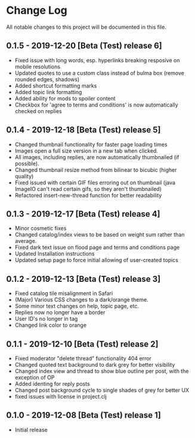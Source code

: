 # Change Log
All notable changes to this project will be documented in this file.

## 0.1.5 - 2019-12-20 [Beta (Test) release 6]
- Fixed issue with long words, esp. hyperlinks breaking resposive on mobile resolutions
- Updated quotes to use a custom class instead of bulma box (remove rounded edges, shadows)
- Added shortcut formatting marks
- Added topic link formatting
- Added ability for mods to spoiler content
- Checkbox for 'agree to terms and conditions' is now automatically checked on replies

## 0.1.4 - 2019-12-18 [Beta (Test) release 5]
- Changed thumbnail functionality for faster page loading times
- Images open a full size version in a new tab when clicked.
- All images, including replies, are now automatically thumbnailed (if possible).
- Changed thumbnail resize method from bilinear to bicubic (higher quality)
- Fixed issued with certain GIF files erroring out on thumbnail (java ImageIO can't read certain gifs, so they aren't thumbnailed)
- Refactored insert-new-thread function for better readability

## 0.1.3 - 2019-12-17 [Beta (Test) release 4]
- Minor cosmetic fixes
- Changed catalog/index views to be based on weight sum rather than average.
- Fixed dark text issue on flood page and terms and conditions page
- Updated Installation instructions
- Updated setup page to force initial allowing of user-created topics

## 0.1.2 - 2019-12-13 [Beta (Test) release 3]
- Fixed catalog tile misalignment in Safari
- (Major) Various CSS changes to a dark/orange theme.
- Some minor text changes on help, topic page, etc.
- Replies now no longer have a border
- User ID's no longer in tag
- Changed link color to orange

## 0.1.1 - 2019-12-10 [Beta (Test) release 2]
- Fixed moderator "delete thread" functionality 404 error
- Changed quoted text background to dark grey for better visibility
- Changed index view and thread to show blue outline per post, with the exception of OP
- Added identing for reply posts
- Changed post background cycle to single shades of grey for better UX
- fixed issues with license in project.clj

## 0.1.0 - 2019-12-08 [Beta (Test) release 1]
- Initial release